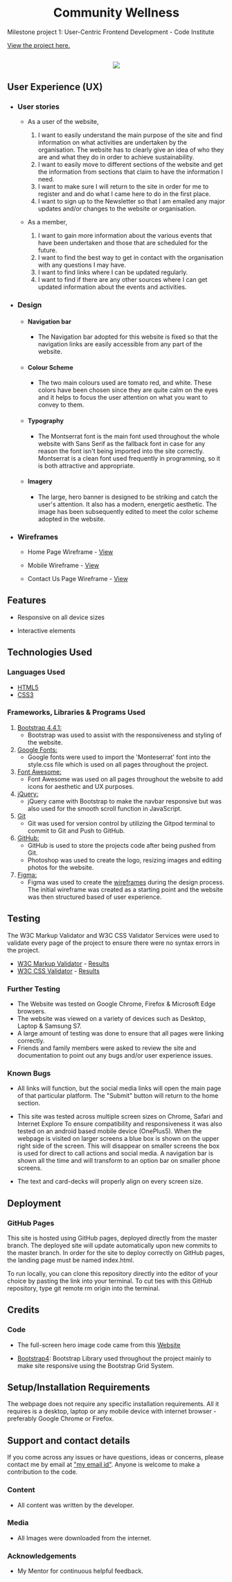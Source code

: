 <h1 align="center">Community Wellness</h1>

Milestone project 1: User-Centric Frontend Development - Code Institute

[View the project here.](https://johnnyferns14.github.io/my-first-project/)



<h2 align="center"><img src="https://i.ibb.co/TYvTXz1/Example-CI.png"></h2>

## User Experience (UX)

-   ### User stories

    -   As a user of the website,
        1. I want to easily understand the main purpose of the site and find information on what activities are undertaken by the organisation. The website has to clearly give an idea of who they are and what they do in order to achieve sustainability.
        2. I want to easily move to different sections of the website and get the information from sections that claim to have the information I need.
        3. I want to make sure I will return to the site in order for me to register and and do what I came here to do in the first place.
        4. I want to sign up to the Newsletter so that I am emailed any major updates and/or changes to the website or organisation.

    -   As a member,
        1. I want to gain more information about the various events that have been undertaken and those that are scheduled for the future.
        2. I want to find the best way to get in contact with the organisation with any questions I may have.
        3. I want to find links where I can be updated regularly.
        4. I want to find if there are any other sources where I can get updated information about the events and activities.

-   ### Design
    - #### Navigation bar
        - The Navigation bar adopted for this website is fixed so that the navigation links are easily accessible from any part of the website.  
    -   #### Colour Scheme
        -   The two main colours used are tomato red, and white. These colors have been chosen since they are quite calm on the eyes and it helps to focus the user attention on what you want to convey to them.
    -   #### Typography
        -   The Montserrat font is the main font used throughout the whole website with Sans Serif as the fallback font in case for any reason the font isn't being imported into the site correctly. Montserrat is a clean font used frequently in programming, so it is both attractive and appropriate.
    -   #### Imagery
        -   The large, hero banner is designed to be striking and catch the user's attention. It also has a modern, energetic aesthetic. The image has been subsequently edited to meet the color scheme adopted in the website.


*
   ### Wireframes

    -   Home Page Wireframe - [View](https://github.com/)

    -   Mobile Wireframe - [View](https://github.com/)

    -   Contact Us Page Wireframe - [View](https://github.com/)

## Features

-   Responsive on all device sizes

-   Interactive elements

## Technologies Used

### Languages Used

-   [HTML5](https://en.wikipedia.org/wiki/HTML5)
-   [CSS3](https://en.wikipedia.org/wiki/Cascading_Style_Sheets)

### Frameworks, Libraries & Programs Used

1. [Bootstrap 4.4.1:](https://getbootstrap.com/docs/4.4/getting-started/introduction/)
    - Bootstrap was used to assist with the responsiveness and styling of the website.
1. [Google Fonts:](https://fonts.google.com/)
    - Google fonts were used to import the 'Monteserrat' font into the style.css file which is used on all pages throughout the project.
1. [Font Awesome:](https://fontawesome.com/)
    - Font Awesome was used on all pages throughout the website to add icons for aesthetic and UX purposes.
1. [jQuery:](https://jquery.com/)
    - jQuery came with Bootstrap to make the navbar responsive but was also used for the smooth scroll function in JavaScript.
1. [Git](https://git-scm.com/)
    - Git was used for version control by utilizing the Gitpod terminal to commit to Git and Push to GitHub.
1. [GitHub:](https://github.com/)
    - GitHub is used to store the projects code after being pushed from Git.
    - Photoshop was used to create the logo, resizing images and editing photos for the website.
1. [Figma:](https://figma.com/)
    - Figma was used to create the [wireframes](https://www.figma.com/file/d2LUr02eNJamgRxfjXtI28/Untitled?node-id=0%3A1) during the design process. The initial wireframe was created as a starting point and the website was then structured based of user experience.

## Testing

The W3C Markup Validator and W3C CSS Validator Services were used to validate every page of the project to ensure there were no syntax errors in the project.

-   [W3C Markup Validator](https://jigsaw.w3.org/css-validator/#validate_by_input) - [Results](https://github.com/)
-   [W3C CSS Validator](https://jigsaw.w3.org/css-validator/#validate_by_input) - [Results](https://github.com/)

### Further Testing

-   The Website was tested on Google Chrome, Firefox & Microsoft Edge browsers.
-   The website was viewed on a variety of devices such as Desktop, Laptop & Samsung S7.
-   A large amount of testing was done to ensure that all pages were linking correctly.
-   Friends and family members were asked to review the site and documentation to point out any bugs and/or user experience issues.

### Known Bugs

- All links will function, but the social media links will open the main page of that particular platform. The "Submit" button will return to the home section.

- This site was tested across multiple screen sizes on Chrome, Safari and Internet Explore To ensure compatibility and responsiveness it was also tested on an android based mobile device (OnePlus5). When the webpage is visited on larger screens a blue box is shown on the upper right side of the screen. This will disappear on smaller screens the box is used for direct to call actions and social media. A navigation bar is shown all the time and will transform to an option bar on smaller phone screens.

- The text and card-decks will properly align on every screen size.

## Deployment

### GitHub Pages

This site is hosted using GitHub pages, deployed directly from the master branch. The deployed site will update automatically upon new commits to the master branch. In order for the site to deploy correctly on GitHub pages, the landing page must be named index.html.

To run locally, you can clone this repository directly into the editor of your choice by pasting the link into your terminal. To cut ties with this GitHub repository, type git remote rm origin into the terminal.

## Credits

### Code

-   The full-screen hero image code came from this [Website](http://lauradunkley.com)

-   [Bootstrap4](https://getbootstrap.com/docs/4.4/getting-started/introduction/): Bootstrap Library used throughout the project mainly to make site responsive using the Bootstrap Grid System.



## Setup/Installation Requirements

The webpage does not require any specific installation requirements. All it requires is a desktop, laptop or any mobile device with internet browser - preferably Google Chrome or Firefox.

## Support and contact details

If you come across any issues or have questions, ideas or concerns, please contact me by email at ["my email id"](johnnyferns@gmail.com).  Anyone is welcome to make a contribution to the code.

### Content

-   All content was written by the developer.


### Media

-   All Images were downloaded from the internet.

### Acknowledgements

-   My Mentor for continuous helpful feedback.

